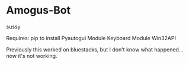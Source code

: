 # Amogus-Bot
sussy

Requires:
pip to install 
Pyautogui Module 
Keyboard Module
Win32API

Previously this worked on bluestacks, but I don't know what happened... now it's not working.
